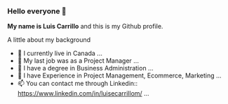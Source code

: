 ### Hello everyone 👋

**My name is Luis Carrillo** and this is my Github profile.

A little about my background

- 🔭 I currently live in Canada ...
- 🌱 My last job was as a Project Manager  ...
- 👯 I have a degree in Business Administration  ...
- 💬 I have Experience in Project Management, Ecommerce, Marketing  ...
- 📫 You can contact me through Linkedin:: https://www.linkedin.com/in/luisecarrillom/ ...
